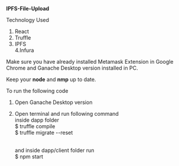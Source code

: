  <strong>IPFS-File-Upload </strong>

Technology Used
1. React
2. Truffle
3. IPFS <br>
4.Infura

Make sure you have already installed Metamask Extension in Google Chrome
and Ganache Desktop version installed in PC.

Keep your <strong>node</strong> and <strong>nmp</strong> up to date.

To run the following code <br>
1. Open Ganache Desktop version <br>
2. Open terminal and run following command <br>
   inside dapp folder<br>
   $ truffle compile<br>
   $ truffle migrate --reset<br><br>

    and inside dapp/client folder run <br>
    $ npm start
    

